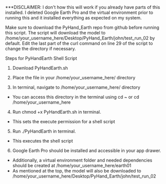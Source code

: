 ***DISCLAIMER: I don't how this will work if you already have parts of this installed. I deleted Google Earth Pro and the virtual environment prior to running this and it installed everything as expected on my system.

Make sure to download the PyHand_Earth repo from github before running this script. The script will download the model to /home/your_username_here/Desktop/PyHand_Earth/john/test_run_02 by default.
Edit the last part of the curl command on line 29 of the script to change the directory if necessary.

Steps for PyHandEarth Shell Script

1. Download PyHandEarth.sh

2. Place the file in your /home/your_username_here/ directory

3. In terminal, navigate to /home/your_username_here/ directory
- You can access this directory in the terminal using cd ~ or cd /home/your_username_here

4. Run chmod +x PyHandEarth.sh in terminal. 
- This sets the execute permission for a shell script

5. Run ./PyHandEarth in terminal. 
- This executes the shell script

6. Google Earth Pro should be installed and accessible in your app drawer. 
- Additionally, a virtual environment folder and needed dependencies should be created at /home/your_username_here/earth01
- As mentioned at the top, the model will also be downloaded to /home/your_username_here/Desktop/PyHand_Earth/john/test_run_02



